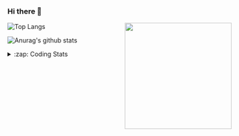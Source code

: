 ### Hi there 👋

<!--
**tao8687/tao8687** is a ✨ _special_ ✨ repository because its `README.md` (this file) appears on your GitHub profile.

Here are some ideas to get you started:

- 🔭 I’m currently working on ...
- 🌱 I’m currently learning ...
- 👯 I’m looking to collaborate on ...
- 🤔 I’m looking for help with ...
- 💬 Ask me about ...
- 📫 How to reach me: ...
- 😄 Pronouns: ...
- ⚡ Fun fact: ...
-->

<img align='right' src="https://media.giphy.com/media/M9gbBd9nbDrOTu1Mqx/giphy.gif" width="240">

  
![Top Langs](https://github-readme-stats.vercel.app/api/top-langs/?username=tao8687&layout=compact&title_color=23238E&text_color=A67D3D)

![Anurag's github stats](https://github-readme-stats.vercel.app/api?username=tao8687&show_icons=true&&text_color=A67D3D&title_color=23238E&show_icons=false&count_private=true&hide=stars)

<details>
  <summary>:zap: Coding Stats</summary>
  <br>
    
<!--START_SECTION:waka-->

```txt
From: 10 December 2024 - To: 17 December 2024

C++                12 hrs 33 mins  ████████████░░░░░░░░░░░░░   47.67 %
Lua                5 hrs 1 min     ████▓░░░░░░░░░░░░░░░░░░░░   19.07 %
Other              2 hrs 45 mins   ██▓░░░░░░░░░░░░░░░░░░░░░░   10.45 %
CMake              1 hr 58 mins    ██░░░░░░░░░░░░░░░░░░░░░░░   07.53 %
Python             1 hr 48 mins    █▓░░░░░░░░░░░░░░░░░░░░░░░   06.84 %
```

<!--END_SECTION:waka-->
</details>
